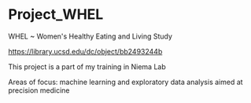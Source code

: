 # Project_WHEL
WHEL ~ Women's Healthy Eating and Living Study

https://library.ucsd.edu/dc/object/bb2493244b

This project is a part of my training in Niema Lab 

Areas of focus: machine learning and exploratory data analysis aimed at precision medicine
